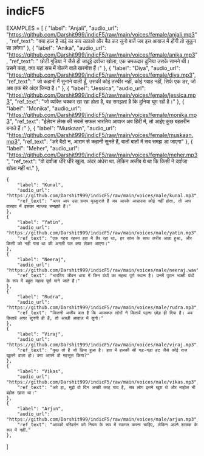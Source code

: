 # indicF5

EXAMPLES = [
    {
        "label": "Anjali",
        "audio_url": "https://github.com/Darshit999/indicF5/raw/main/voices/female/anjali.mp3",
        "ref_text": "क्या हाल है चाई का कप उठाओ और बैठ कर सुनो बातें जब इस आवाज में होंगी तो सुकून सा लगेगा"
    },
    {
        "label": "Anika",
        "audio_url": "https://github.com/Darshit999/indicF5/raw/main/voices/female/anika.mp3",
        "ref_text": " छोटी गुडिया ने जैसे ही जादूई दर्वाजा खोला, एक चमकदार दुनिया उसके सामने थी। उसने कहा, क्या यहां सच में बोलने वाले खरगोश हैं।"
    },
    {
        "label": "Diya",
        "audio_url": "https://github.com/Darshit999/indicF5/raw/main/voices/female/diya.mp3",
        "ref_text": " जो कहानी मैं सुनाने वाली हूँ, उसकी कोई तस्वीर नहीं, कोई गवाह नहीं, सिर्फ एक डर, जो अब तक मेरे अंदर जिन्दा है।"
    },
    {
        "label": "Jessica",
        "audio_url": "https://github.com/Darshit999/indicF5/raw/main/voices/female/jessica.mp3",
        "ref_text": "जो व्यक्ति चक्कर खा रहा होता है, वह समझता है कि दुनिया घूम रही है।"
    },
    {
        "label": "Monika",
        "audio_url": "https://github.com/Darshit999/indicF5/raw/main/voices/female/monika.mp3",
        "ref_text": "ईलेवन लेब्स की सबसे सफल भारतिय आवाज अब हिंदी में, तो आईए कुछ बहतरीन बनाते हैं।"
    },
    {
        "label": "Muskaan",
        "audio_url": "https://github.com/Darshit999/indicF5/raw/main/voices/female/muskaan.mp3",
        "ref_text": "अरे बैठो न, आराम से कहानी सुनते हैं, बातों बातों में सब समझ आ जाएगा"
    },
    {
        "label": "Meher",
        "audio_url": "https://github.com/Darshit999/indicF5/raw/main/voices/female/meher.mp3",
        "ref_text": "वो दर्वाजा धीरे धीरे खुला. अंदर अंधेरा था. लेकिन अजीब ये था कि किसी ने दर्वाजा खोला नहीं था."
    },
    
    {
        "label": "Kunal",
        "audio_url": "https://github.com/Darshit999/indicF5/raw/main/voices/male/kunal.mp3",
        "ref_text": "अगर आप उस समय मुस्कुराते हैं जब आपके आसपास कोई नहीं होता, तो आप वास्तव में इसका मतलब समझते हैं।"
    },
    {
        "label": "Yatin",
        "audio_url": "https://github.com/Darshit999/indicF5/raw/main/voices/male/yatin.mp3",
        "ref_text": "एक गहरा रहस्य हवा मै तैर रहा था, हर सांस के साथ करीब आता हुआ, और किसी को नही पता था की अगली पल क्या लेकर आएगा।"
    },
    {
        "label": "Neeraj",
        "audio_url": "https://github.com/Darshit999/indicF5/raw/main/voices/male/neeraj.wav",
        "ref_text": "भारतिय जीवन धारा में जिन ग्रंथों का महत्व पूर्ण स्थान है। उनमें पुरान भक्ती ग्रंथों के रूप में बहुत महत्व पूर्ण माने जाते हैं।"
    },
    {
        "label": "Rudra",
        "audio_url": "https://github.com/Darshit999/indicF5/raw/main/voices/male/rudra.mp3",
        "ref_text": "कितनी अजीब बात है कि आजकल लोगों ने किताबें पढ़ना छोड़ ही दिया है। अब किताबें अगर सुननी ही हैं, तो अच्छी आवाज में सुनो।"
    },
    {
        "label": "Viraj",
        "audio_url": "https://github.com/Darshit999/indicF5/raw/main/voices/male/viraj.mp3",
        "ref_text": "कुछ तो है जो छिपा हुआ है। हवा में हलकी सी गड़-गड़ा हट जैसे कोई राज खुलने वाला हो। क्या आपने वो महसूस किया?"
    },
    {
        "label": "Vikas",
        "audio_url": "https://github.com/Darshit999/indicF5/raw/main/voices/male/vikas.mp3",
        "ref_text": "अरे हा, मुझे वो दिन अच्छी तरह याद है, सब लोग इतने खुश थे और माहोल भी बहोत खास था।"
    },
    {
        "label": "Arjun",
        "audio_url": "https://github.com/Darshit999/indicF5/raw/main/voices/male/arjun.mp3",
        "ref_text": "आपको परिवर्तन को नियम के रूप में स्वागत करना चाहिए, लेकिन अपने शासक के रूप में नहीं."
    },
]